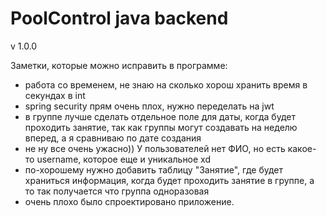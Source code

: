 # PoolControl java backend
v 1.0.0


Заметки, которые можно исправить в программе: 
- работа со временем, не знаю на сколько хорош хранить время в секундах в int 
- spring security прям очень плох, нужно переделать на jwt
- в группе лучше сделать отдельное поле для даты, когда будет проходить занятие, так как группы могут создавать на неделю вперед, а я сравниваю по дате создания
- не ну все очень ужасно)) У пользователей нет ФИО, но есть какое-то username, которое еще и уникальное xd
- по-хорошему нужно добавить таблицу "Занятие", где будет храниться информация, когда будет проходить занятие в группе, а то так получается что группа одноразовая
- очень плохо было спроектировано приложение. 